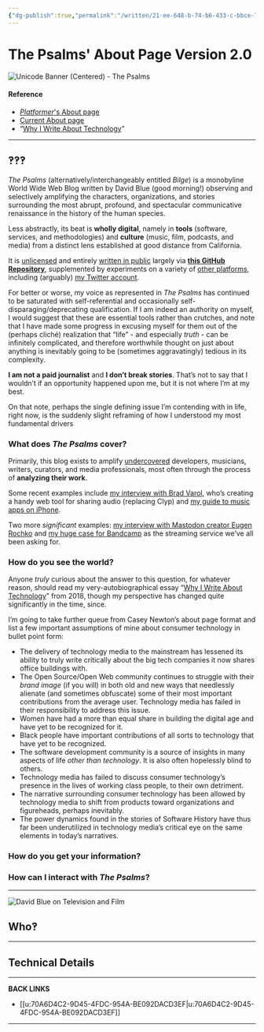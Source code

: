 ```yaml
---
{"dg-publish":true,"permalink":"/written/21-ee-648-b-74-b6-433-c-bbce-7281-bb-95-f41-c/","dgHomeLink":true,"dgPassFrontmatter":false}
---
```


# The Psalms' About Page Version 2.0

![Unicode Banner (Centered) - The Psalms](https://i.snap.as/zk0pP5fk.png)

#### Reference 

* [*Platformer*'s About page](https://www.notion.so/About-Platformer-22cd48a5514d404b9c2dd130d7724b93)
* [Current About page](https://bilge.world/about)
* “[Why I Write About Technology](https://gist.github.com/extratone/91ebe16b0c620f309e70b40f5d4dcd9e)”

---

## ‽‽‽

*The Psalms* (alternatively/interchangeably entitled *Bilge*) is a monobyline World Wide Web Blog written by David Blue (good morning!) observing and selectively amplifying the characters, organizations, and stories surrounding the most abrupt, profound, and spectacular communicative renaissance in the history of the human species. 

Less abstractly, its beat is **wholly digital**, namely in **tools** (software, services, and methodologies) and **culture** (music, film, podcasts, and media) from a distinct lens established at good distance from California.

It is [unlicensed](https://gist.github.com/extratone/140a11428b5dd1dda500b3928e0438b1) and entirely [written in public](https://tomcritchlow.com/2020/07/23/thinking-in-public/) largely via [**this GitHub Repository**](https://github.com/extratone/bilge), supplemented by experiments on a variety of [other platforms](https://www.notion.so/rotund/9fdc8e9610b34b8f991ebc148b760055?v=c170b58650c04fbdb7adc551a73d16a7), including (arguably) [my Twitter account](https://twitter.com/NeoYokel).

For better or worse, my voice as represented in _The Psalms_ has continued to be saturated with self-referential and occasionally self-disparaging/deprecating qualification. If I am indeed an authority on myself, I would suggest that these are essential tools rather than crutches, and note that I have made some progress in excusing myself for them out of the (perhaps cliché) realization that “life” - and especially _truth_ - can be infinitely complicated, and therefore worthwhile thought on just about anything is inevitably going to be (sometimes aggravatingly) tedious in its complexity.

**I am not a paid journalist** and **I don’t break stories**. That’s not to say that I wouldn’t if an opportunity happened upon me, but it is not where I’m at my best.

On that note, perhaps the single defining issue I’m contending with in life, right now, is the suddenly slight reframing of how I understood my most fundamental drivers 

### What does *The Psalms* cover?

Primarily, this blog exists to amplify [undercovered](http://bit.ly/undercovered) developers, musicians, writers, curators, and media professionals, most often through the process of **analyzing their work**. 

Some recent examples include [my interview with Brad Varol](https://anchor.fm/davidblue/episodes/Brad-Varol--Father-of-Whyp-es12ge), who’s creating a handy web tool for sharing audio (replacing Clyp) and [my guide to music apps on iPhone](https://bilge.world/iphone-ios-music-apps).

Two more _significant_ examples: [my interview with Mastodon creator Eugen Rochko](https://bilge.world/eugen-rochko-interview) and [my huge case for Bandcamp](https://bilge.world/bandcamp-streaming-music) as the streaming service we’ve all been asking for.



### How do you see the world?

Anyone _truly_ curious about the answer to this question, for whatever reason, should read my very-autobiographical essay “[Why I Write About Technology](https://bilge.world/why)” from 2018, though my perspective has changed quite significantly in the time, since. 

I’m going to take further queue from Casey Newton’s about page format and list a few important assumptions of mine about consumer technology in bullet point form:
* The delivery of technology media to the mainstream has lessened its ability to truly write critically about the big tech companies it now shares office buildings with.
* The Open Source/Open Web community continues to struggle with their _brand image_ (if you will) in both old and new ways that needlessly alienate (and sometimes obfuscate) some of their most important contributions from the average user. Technology media has failed in their responsibility to address this issue.
* Women have had a more than equal share in building the digital age and have yet to be recognized for it. 
* Black people have important contributions of all sorts to technology that have yet to be recognized.
* The software development community is a source of insights in many aspects of life _other than technology_. It is also often hopelessly blind to others. 
* Technology media has failed to discuss consumer technology’s presence in the lives of working class people, to their own detriment.
* The narrative surrounding consumer technology has been allowed by technology media to shift from products toward organizations and figureheads, perhaps inevitably. 
* The power dynamics found in the stories of Software History have thus far been underutilized in technology media’s critical eye on the same elements in today’s narratives.

### How do you get your information?

### How can I interact with *The Psalms*?



---

![David Blue on Television and Film](https://i.snap.as/q826fE0S.png)

## Who‽



---

## Technical Details



---
**BACK LINKS**  
  
- [[u:70A6D4C2-9D45-4FDC-954A-BE092DACD3EF|u:70A6D4C2-9D45-4FDC-954A-BE092DACD3EF]]
---

